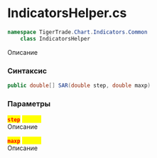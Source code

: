 
# IndicatorsHelper.cs
```csharp
namespace TigerTrade.Chart.Indicators.Common  
    class IndicatorsHelper
```

Описание

### Синтаксис
```csharp
public double[] SAR(double step, double maxp)
```

### Параметры
<mark style="color:red;">**`step`**</mark> <mark style="color:yellow;">`double`</mark>  
 Описание  
  
<mark style="color:red;">**`maxp`**</mark> <mark style="color:yellow;">`double`</mark>  
 Описание  
  

                    
                    